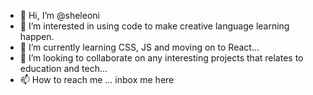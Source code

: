 - 👋 Hi, I’m @sheleoni
- 👀 I’m interested in using code to make creative language learning happen.
- 🌱 I’m currently learning CSS, JS and moving on to React...
- 💞️ I’m looking to collaborate on any interesting projects that relates to education and tech...
- 📫 How to reach me ... inbox me here

<!---
sheleoni/sheleoni is a ✨ special ✨ repository because its `README.md` (this file) appears on your GitHub profile.
You can click the Preview link to take a look at your changes.
--->
